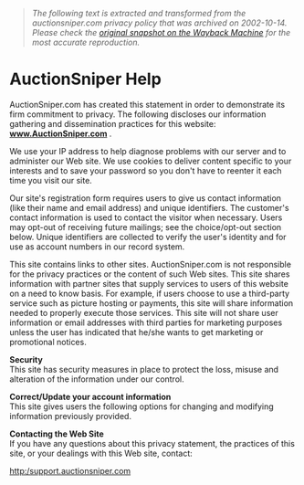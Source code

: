 > *The following text is extracted and transformed from the auctionsniper.com privacy policy that was archived on 2002-10-14. Please check the [original snapshot on the Wayback Machine](https://web.archive.org/web/20021014041323id_/http%3A//www.auctionsniper.com/privacy.aspx) for the most accurate reproduction.*

# AuctionSniper Help

AuctionSniper.com has created this statement in order to demonstrate its firm commitment to privacy. The following discloses our information gathering and dissemination practices for this website: **www.AuctionSniper.com** .

We use your IP address to help diagnose problems with our server and to administer our Web site. We use cookies to deliver content specific to your interests and to save your password so you don't have to reenter it each time you visit our site.

Our site's registration form requires users to give us contact information (like their name and email address) and unique identifiers. The customer's contact information is used to contact the visitor when necessary. Users may opt-out of receiving future mailings; see the choice/opt-out section below. Unique identifiers are collected to verify the user's identity and for use as account numbers in our record system.

This site contains links to other sites. AuctionSniper.com is not responsible for the privacy practices or the content of such Web sites. This site shares information with partner sites that supply services to users of this website on a need to know basis. For example, if users choose to use a third-party service such as picture hosting or payments, this site will share information needed to properly execute those services. This site will not share user information or email addresses with third parties for marketing purposes unless the user has indicated that he/she wants to get marketing or promotional notices.

**Security**  
This site has security measures in place to protect the loss, misuse and alteration of the information under our control.

**Correct/Update your account information**  
This site gives users the following options for changing and modifying information previously provided. 

**Contacting the Web Site**  
If you have any questions about this privacy statement, the practices of this site, or your dealings with this Web site, contact:

[http:/support.auctionsniper.com](http://www.support.auctionsniper.com/)
